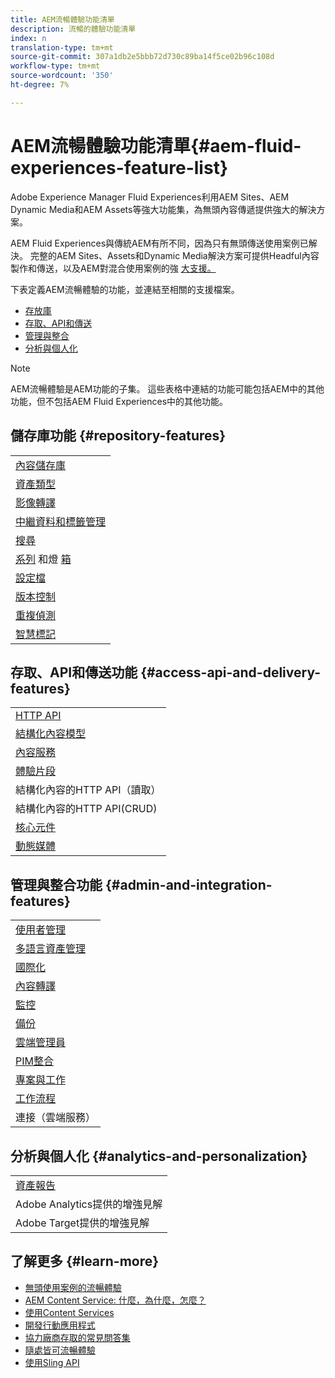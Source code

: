 ```yaml
---
title: AEM流暢體驗功能清單
description: 流暢的體驗功能清單
index: n
translation-type: tm+mt
source-git-commit: 307a1db2e5bbb72d730c89ba14f5ce02b96c108d
workflow-type: tm+mt
source-wordcount: '350'
ht-degree: 7%

---
```



# AEM流暢體驗功能清單{#aem-fluid-experiences-feature-list}

Adobe Experience Manager Fluid Experiences利用AEM Sites、AEM Dynamic Media和AEM Assets等強大功能集，為無頭內容傳遞提供強大的解決方案。

AEM Fluid Experiences與傳統AEM有所不同，因為只有無頭傳送使用案例已解決。 完整的AEM Sites、Assets和Dynamic Media解決方案可提供Headful內容製作和傳送，以及AEM對混合使用案例的強 [大支援。](https://docs.adobe.com/content/help/en/experience-manager-65/user-guide/home.html)

下表定義AEM流暢體驗的功能，並連結至相關的支援檔案。

* [存放庫](#repository-features)
* [存取、API和傳送](#access-api-and-delivery-features)
* [管理與整合](#admin-and-integration-features)
* [分析與個人化](#analytics-and-personalization)

>[!NOTE]
>
>AEM流暢體驗是AEM功能的子集。 這些表格中連結的功能可能包括AEM中的其他功能，但不包括AEM Fluid Experiences中的其他功能。

## 儲存庫功能 {#repository-features}

|  |
|---|
| [內容儲存庫](/help/assets/managing-assets-touch-ui.md) |
| [資產類型](/help/assets/assets-formats.md) |
| [影像轉譯](/help/assets/image-presets.md) |
| [中繼資料和標籤管理](/help/assets/metadata.md) |
| [搜尋](/help/assets/managing-assets-touch-ui.md) |
| [系列](/help/assets/managing-collections-touch-ui.md) 和燈 [箱](/help/assets/touch-ui-light-box.md) |
| [設定檔](/help/assets/processing-profiles.md) |
| [版本控制](/help/assets/managing-assets-touch-ui.md) |
| [重複偵測](/help/assets/duplicate-detection.md) |
| [智慧標記](/help/assets/enhanced-smart-tags.md) |

## 存取、API和傳送功能 {#access-api-and-delivery-features}

|  |
|---|
| [HTTP API](/help/assets/mac-api-assets.md) |
| [結構化內容模型](/help/assets/content-fragments/content-fragments.md) |
| [內容服務](https://helpx.adobe.com/experience-manager/kt/sites/using/content-services-tutorial-use.html) |
| [體驗片段](/help/sites-authoring/experience-fragments.md) |
| 結構化內容的HTTP API（讀取） |
| 結構化內容的HTTP API(CRUD) |
| [核心元件](https://docs.adobe.com/content/help/zh-Hant/experience-manager-core-components/using/introduction.html) |
| [動態媒體](/help/assets/dynamic-media.md) |

## 管理與整合功能 {#admin-and-integration-features}

|  |
|---|
| [使用者管理](/help/sites-administering/user-group-ac-admin.md) |
| [多語言資產管理](/help/assets/multilingual-assets.md) |
| [國際化](/help/sites-developing/i18n.md) |
| [內容轉譯](/help/sites-administering/translation.md) |
| [監控](/help/sites-deploying/monitoring-and-maintaining.md) |
| [備份](/help/sites-administering/backup-and-restore.md) |
| [雲端管理員](https://docs.adobe.com/content/help/zh-Hant/experience-manager-cloud-manager/using/introduction-to-cloud-manager.html) |
| [PIM整合](/help/sites-authoring/managing-product-information.md) |
| [專案與工作](/help/sites-authoring/projects.md) |
| [工作流程](/help/sites-administering/workflows-starting.md) |
| 連接（雲端服務） |

## 分析與個人化 {#analytics-and-personalization}

|  |
|---|
| [資產報告](/help/assets/asset-reports.md) |
| Adobe Analytics提供的增強見解 |
| Adobe Target提供的增強見解 |

## 了解更多 {#learn-more}

* [無頭使用案例的流暢體驗](https://helpx.adobe.com/experience-manager/kt/eseminars/gems/aem-headless-usecases.html)
* [AEM Content Service: 什麼，為什麼，怎麼？](https://helpx.adobe.com/experience-manager/kt/eseminars/ask-the-expert/aem-content-services.html)
* [使用Content Services](https://helpx.adobe.com/experience-manager/kt/sites/using/structured-fragments-content-services-feature-video-use.html)
* [開發行動應用程式](https://docs.adobe.com/content/help/en/experience-manager-64/mobile/developing/developing-content-services.html)
* [協力廠商存取的常見問答集](https://helpx.adobe.com/experience-manager/kt/sites/using/content-services-tutorial-use/part7.html)
* [隨處皆可流暢體驗](https://helpx.adobe.com/experience-manager/using/using-sling-apis.html)
* [使用Sling API](https://helpx.adobe.com/experience-manager/using/using-sling-apis.html)

